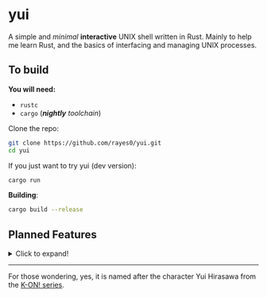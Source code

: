 # yui

A simple and *minimal* **interactive** UNIX shell written in Rust. Mainly to help me learn Rust, and the basics of interfacing and managing UNIX processes.

## To build

**You will need:**

- `rustc`
- `cargo` (***nightly*** *toolchain*)

Clone the repo:

```sh
git clone https://github.com/rayes0/yui.git
cd yui
```

If you just want to try yui (dev version):

```sh
cargo run
```

**Building**:

```sh
cargo build --release
```

## Planned Features

<details>
<summary>Click to expand!</summary>

**Core**

- [X] Run basic commands with args
- [X] Quoted strings: `""` and `''`
	- [ ] Nested quotes? (don't know if this is feasible, and normal Bash do it)
- [ ] Simple signal handling
- [ ] Exit code handling
- [ ] Command substitution through `$()` and backticked strings
- [X] `~` expansion for homedir
- [ ] `!!` history expansion
- [ ] Differentiate between login and non login shell
- [ ] Implement job control
  - [ ] `jobs`, `bg` and `fg` builtins
  - [ ] CTRL-Z
- [ ] *small* parser for light scripting only, mainly to make the config somewhat bashrc-like (partly finished)

**Editing**

- [X] Utilize readline vi or emacs modes to edit lines
- [ ] Support for multi-line commands (with `\`)
- [ ] Support using external editor to edit commands

**Operators**

- [ ] AND and OR: `&&` and `||`
- [ ] End of command: `;`
- [ ] Basic arithmetic: `+`, `-`, `/`, `*`, `%`
- [ ] Pipes via `|`
- [ ] Redirections via `>` and `<`, (maybe `>>` and `<<` too)

**Builtins**

- [ ] `echo`
  - [X] Print basic text
  - [ ] Support printing styled text
  - [ ] Support same flags as Bash's builtin version
- [X] `cd`
- [X] `exit`
- [ ] `history`
- [ ] `alias`
- [ ] `exec`
- [X] `export` (env vars)
- [ ] `bind`, to create custom keybinds

**Completions**

- [ ] `complete` command
- [X] Directory completions
- [ ] Command completions
- [X] Automatic completion hinting from history

**Customization**

- [ ] Optional truecolor support
- [ ] Simple prompt customization
- [ ] Read settings from configuration file

</details>

---

For those wondering, yes, it is named after the character Yui Hirasawa from the [K-ON! series](https://en.wikipedia.org/wiki/K-On!).
